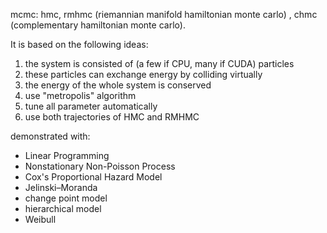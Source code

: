 mcmc: hmc, rmhmc (riemannian manifold hamiltonian monte carlo) , chmc (complementary hamiltonian monte carlo).

It is based on the following ideas:
1. the system is consisted of (a few if CPU, many if CUDA) particles
2. these particles can exchange energy by colliding virtually
3. the energy of the whole system is conserved
4. use "metropolis" algorithm
5. tune all parameter automatically
6. use both trajectories of HMC and RMHMC

demonstrated with:
* Linear Programming
* Nonstationary Non-Poisson Process
* Cox's Proportional Hazard Model
* Jelinski–Moranda
* change point model
* hierarchical model
* Weibull

